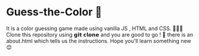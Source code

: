 # Guess-the-Color 🌈
It is a color guessing game made using vanilla JS , HTML and CSS. 👨🏻‍💻
Clone this repository using 𝗴𝗶𝘁 𝗰𝗹𝗼𝗻𝗲 and you are good to go ! 💯
there is an about.html which tells us the instructions.
Hope you'll learn something new 😊
